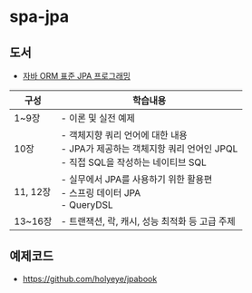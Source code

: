 # spa-jpa

## 도서
* [자바 ORM 표준 JPA 프로그래밍](https://www.aladin.co.kr/shop/wproduct.aspx?ItemId=62681446)

| 구성      | 학습내용                                                                            |
|---------|---------------------------------------------------------------------------------|
| 1~9장    | - 이론 및 실전 예제                                                                    |
| 10장     | - 객체지향 쿼리 언어에 대한 내용 <br>- JPA가 제공하는 객체지항 쿼리 언어인 JPQL<br>- 직접 SQL을 작성하는 네이티브 SQL |
| 11, 12장 | - 실무에서 JPA를 사용하기 위한 활용편<br>- 스프링 데이터 JPA<br>- QueryDSL                          |
 | 13~16장  | - 트랜잭션, 락, 캐시, 성능 최적화 등 고급 주제                                                   |

## 예제코드
* https://github.com/holyeye/jpabook

